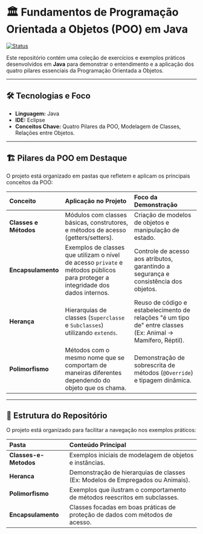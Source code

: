 # 🏛️ Fundamentos de Programação Orientada a Objetos (POO) em Java

[![Status](https://img.shields.io/badge/Status-Concluído-yellowgreen.svg)](link-opcional) 

Este repositório contém uma coleção de exercícios e exemplos práticos desenvolvidos em **Java** para demonstrar o entendimento e a aplicação dos quatro pilares essenciais da Programação Orientada a Objetos.

---

## 🛠️ Tecnologias e Foco

* **Linguagem:** Java
* **IDE:** Eclipse
* **Conceitos Chave:** Quatro Pilares da POO, Modelagem de Classes, Relações entre Objetos.

---

## 🏗️ Pilares da POO em Destaque

O projeto está organizado em pastas que refletem e aplicam os principais conceitos da POO:

| Conceito | Aplicação no Projeto | Foco da Demonstração |
| :--- | :--- | :--- |
| **Classes e Métodos** | Módulos com classes básicas, construtores, e métodos de acesso (getters/setters). | Criação de modelos de objetos e manipulação de estado. |
| **Encapsulamento** | Exemplos de classes que utilizam o nível de acesso `private` e métodos públicos para proteger a integridade dos dados internos. | Controle de acesso aos atributos, garantindo a segurança e consistência dos objetos. |
| **Herança** | Hierarquias de classes (`Superclasse` e `Subclasses`) utilizando `extends`. | Reuso de código e estabelecimento de relações "é um tipo de" entre classes (Ex: Animal -> Mamífero, Réptil). |
| **Polimorfismo** | Métodos com o mesmo nome que se comportam de maneiras diferentes dependendo do objeto que os chama. | Demonstração de sobrescrita de métodos (`@Override`) e tipagem dinâmica. |

---

## 📁 Estrutura do Repositório

O projeto está organizado para facilitar a navegação nos exemplos práticos:

| Pasta | Conteúdo Principal |
| :--- | :--- |
| **Classes-e-Metodos** | Exemplos iniciais de modelagem de objetos e instâncias. |
| **Heranca** | Demonstração de hierarquias de classes (Ex: Modelos de Empregados ou Animais). |
| **Polimorfismo** | Exemplos que ilustram o comportamento de métodos reescritos em subclasses. |
| **Encapsulamento** | Classes focadas em boas práticas de proteção de dados com métodos de acesso. |
